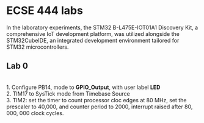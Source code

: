 # ECSE 444 labs
In the laboratory experiments, the STM32 B-L475E-IOT01A1 Discovery Kit, a comprehensive IoT development platform, was utilized alongside the STM32CubeIDE, an integrated development environment tailored for STM32 microcontrollers.
## Lab 0
   <br> 1. Configure PB14, mode to **GPIO_Output**, with user label **LED**
   <br> 2. TIM17 to SysTick mode from Timebase Source
   <br> 3. TIM2: set the timer to count processor cloc edges at 80 MHz, set the prescaler to 40,000, and counter period to 2000, interrupt raised after 80, 000, 000 clock cycles. 
